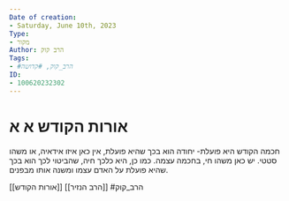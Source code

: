 ```yaml
---
Date of creation:
- Saturday, June 10th, 2023
Type:
- מקור
Author: הרב קוק
Tags:
- #הרב_קוק, #קדושה 
ID:
- 100620232302
---
```

# אורות הקודש א א

חכמה הקודש היא פועלת- יחודה הוא בכך שהיא פועלת, אין כאן איזו אידאיה, או משהו סטטי. יש כאן משהו חי, בחכמה עצמה.
כמו כן, היא כלכך חיה, שהביטוי לכך הוא בכך שהיא פועלת על האדם עצמו ומשנה אותו מבפנים.


[[אורות הקודש]]
[[הרב הנזיר]]
#הרב_קוק 